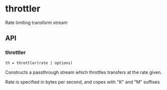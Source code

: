 # throttler
Rate limiting transform stream

## API

### throttler
`th = throttler(rate | options)`

Constructs a passthrough stream which throttles transfers at the rate given.

Rate is specified in bytes per second, and copes with "K" and "M" suffixes
